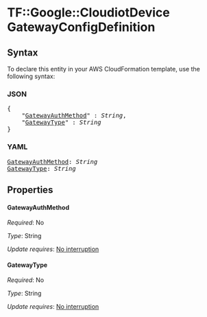 # TF::Google::CloudiotDevice GatewayConfigDefinition

## Syntax

To declare this entity in your AWS CloudFormation template, use the following syntax:

### JSON

<pre>
{
    "<a href="#gatewayauthmethod" title="GatewayAuthMethod">GatewayAuthMethod</a>" : <i>String</i>,
    "<a href="#gatewaytype" title="GatewayType">GatewayType</a>" : <i>String</i>
}
</pre>

### YAML

<pre>
<a href="#gatewayauthmethod" title="GatewayAuthMethod">GatewayAuthMethod</a>: <i>String</i>
<a href="#gatewaytype" title="GatewayType">GatewayType</a>: <i>String</i>
</pre>

## Properties

#### GatewayAuthMethod

_Required_: No

_Type_: String

_Update requires_: [No interruption](https://docs.aws.amazon.com/AWSCloudFormation/latest/UserGuide/using-cfn-updating-stacks-update-behaviors.html#update-no-interrupt)

#### GatewayType

_Required_: No

_Type_: String

_Update requires_: [No interruption](https://docs.aws.amazon.com/AWSCloudFormation/latest/UserGuide/using-cfn-updating-stacks-update-behaviors.html#update-no-interrupt)

